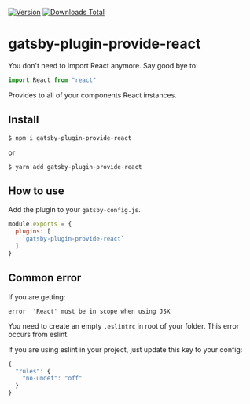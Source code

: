 [![Version](https://img.shields.io/npm/v/gatsby-plugin-provide-react.svg)](https://www.npmjs.com/package/gatsby-plugin-provide-react)
[![Downloads Total](https://img.shields.io/npm/dt/gatsby-plugin-provide-react.svg)](https://www.npmjs.com/package/gatsby-plugin-provide-react)

# gatsby-plugin-provide-react

You don't need to import React anymore.
Say good bye to:
```javascript
import React from "react"
```
Provides to all of your components React instances.

## Install

`$ npm i gatsby-plugin-provide-react`

or

`$ yarn add gatsby-plugin-provide-react`

## How to use

Add the plugin to your `gatsby-config.js`.

```javascript
module.exports = {
  plugins: [
    `gatsby-plugin-provide-react`
  ]
}
```

## Common error

If you are getting: 
```
error  'React' must be in scope when using JSX
```

You need to create an empty `.eslintrc` in root of your folder. This error occurs from eslint.

If you are using eslint in your project, just update this key to your config:

```javascript
{
  "rules": {
    "no-undef": "off"
  }
}
```